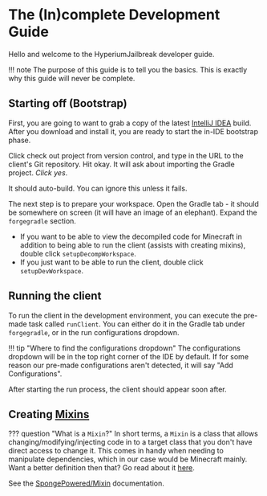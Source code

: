 # The (In)complete Development Guide

Hello and welcome to the HyperiumJailbreak developer guide.

!!! note
    The purpose of this guide is to tell you
    the basics. This is exactly why this guide
    will never be complete.

## Starting off (Bootstrap)

First, you are going to want to grab a copy of the latest [IntelliJ IDEA](https://www.jetbrains.com/idea/) build.
After you download and install it, you are ready to start the in-IDE bootstrap phase.

Click check out project from version control, and type in the URL to the client's Git repository. Hit okay.
It will ask about importing the Gradle project. *Click yes*.

It should auto-build. You can ignore this unless it fails.

The next step is to prepare your workspace. Open the Gradle tab - it should be somewhere on screen (it will have an image
of an elephant). Expand the `forgegradle` section.

* If you want to be able to view the decompiled code for Minecraft in addition to being able to run the client (assists with creating mixins), double click `setupDecompWorkspace`.
* If you just want to be able to run the client, double click `setupDevWorkspace`.

## Running the client

To run the client in the development environment, you can execute the pre-made task called `runClient`.
You can either do it in the Gradle tab under `forgegradle`, or in the run configurations dropdown.

!!! tip "Where to find the configurations dropdown"
    The configurations dropdown will be in the top
    right corner of the IDE by default. If for some
    reason our pre-made configurations aren't detected,
    it will say "Add Configurations".

After starting the run process, the client should appear soon after.

## Creating [Mixins](https://en.wikipedia.org/wiki/Mixin)

??? question "What is a `Mixin`?"
    In short terms, a `Mixin` is a class
    that allows changing/modifying/injecting
    code in to a target class that you don't
    have direct access to change it. This comes
    in handy when needing to manipulate dependencies,
    which in our case would be Minecraft mainly.
    Want a better definition then that? Go read
    about it [here](https://en.wikipedia.org/wiki/Mixin).

See the [SpongePowered/Mixin](https://github.com/SpongePowered/Mixin/wiki) documentation.
